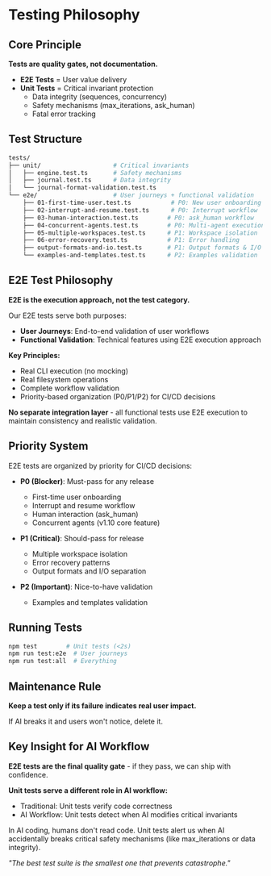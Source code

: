# Testing Philosophy

## Core Principle

**Tests are quality gates, not documentation.**

- **E2E Tests** = User value delivery
- **Unit Tests** = Critical invariant protection
  - Data integrity (sequences, concurrency)
  - Safety mechanisms (max_iterations, ask_human)
  - Fatal error tracking

## Test Structure

```bash
tests/
├── unit/                    # Critical invariants
│   ├── engine.test.ts       # Safety mechanisms
│   ├── journal.test.ts      # Data integrity
│   └── journal-format-validation.test.ts
└── e2e/                     # User journeys + functional validation
    ├── 01-first-time-user.test.ts           # P0: New user onboarding
    ├── 02-interrupt-and-resume.test.ts      # P0: Interrupt workflow
    ├── 03-human-interaction.test.ts        # P0: ask_human workflow
    ├── 04-concurrent-agents.test.ts        # P0: Multi-agent execution
    ├── 05-multiple-workspaces.test.ts      # P1: Workspace isolation
    ├── 06-error-recovery.test.ts           # P1: Error handling
    ├── output-formats-and-io.test.ts       # P1: Output formats & I/O
    └── examples-and-templates.test.ts      # P2: Examples validation
```

## E2E Test Philosophy

**E2E is the execution approach, not the test category.**

Our E2E tests serve both purposes:
- **User Journeys**: End-to-end validation of user workflows
- **Functional Validation**: Technical features using E2E execution approach

**Key Principles:**
- Real CLI execution (no mocking)
- Real filesystem operations
- Complete workflow validation
- Priority-based organization (P0/P1/P2) for CI/CD decisions

**No separate integration layer** - all functional tests use E2E execution to maintain consistency and realistic validation.

## Priority System

E2E tests are organized by priority for CI/CD decisions:

- **P0 (Blocker)**: Must-pass for any release
  - First-time user onboarding
  - Interrupt and resume workflow
  - Human interaction (ask_human)
  - Concurrent agents (v1.10 core feature)

- **P1 (Critical)**: Should-pass for release
  - Multiple workspace isolation
  - Error recovery patterns
  - Output formats and I/O separation

- **P2 (Important)**: Nice-to-have validation
  - Examples and templates validation

## Running Tests

```bash
npm test        # Unit tests (<2s)
npm run test:e2e  # User journeys
npm run test:all  # Everything
```

## Maintenance Rule

**Keep a test only if its failure indicates real user impact.**

If AI breaks it and users won't notice, delete it.

## Key Insight for AI Workflow

**E2E tests are the final quality gate** - if they pass, we can ship with confidence.

**Unit tests serve a different role in AI workflow:**
- Traditional: Unit tests verify code correctness
- AI Workflow: Unit tests detect when AI modifies critical invariants

In AI coding, humans don't read code. Unit tests alert us when AI accidentally breaks critical safety mechanisms (like max_iterations or data integrity).

*"The best test suite is the smallest one that prevents catastrophe."*